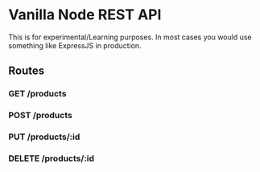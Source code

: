 # Vanilla Node REST API

This is for experimental/Learning purposes. In most cases you would use something like ExpressJS in production.

## Routes 
### GET  /products
### POST /products
### PUT  /products/:id
### DELETE /products/:id
